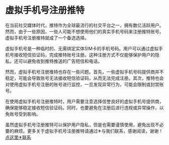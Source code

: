 # 虚拟手机号注册推特

在当前社交媒体时代，推特作为全球最流行的社交平台之一，拥有数亿活跃用户。然而，由于一些原因，一些人可能不想使用他们的真实手机号码来注册推特账号。虚拟手机号注册推特就成了一个备选选择。

虚拟手机号是一种临时的、无需绑定实体SIM卡的手机号码。用户可以通过虚拟手机号接收短信验证码，完成推特账号注册。这种注册方式不仅能够保护用户的隐私，还可以避免收到推特推送的广告短信和电话。

然而，虚拟手机号注册推特也存在一些问题。首先，一些虚拟手机号码提供商并不稳定，可能会导致账号无法接收短信验证码，从而无法完成注册。其次，推特也会对使用虚拟手机号注册的账号进行监控，一旦发现异常行为，可能会限制或封禁账号。

在使用虚拟手机号注册推特时，用户需要注意选择信誉良好的虚拟手机号提供商，确保能够稳定接收短信验证码。同时，也要避免在注册后进行违规或异常操作，以免账号受到影响。

虽然虚拟手机号注册推特可以保护用户隐私，但是也需要谨慎使用，避免出现不必要的麻烦。更多关于虚拟手机号注册推特请通过✈与我们联系，感谢阅读，谢谢！[点这里✈联系](https://abc.k02.cc)